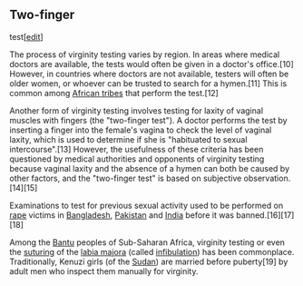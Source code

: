 ## Two-finger
test[[edit](/w/index.php?title=Virginity\_test&action=edit&section=2 "Edit
section: Two-finger test")]

The process of virginity testing varies by region. In areas where medical
doctors are available, the tests would often be given in a doctor's
office.[10] However, in countries where doctors are not available, testers
will often be older women, or whoever can be trusted to search for a
hymen.[11] This is common among [African tribes](/wiki/African\_tribes "African
tribes") that perform the test.[12]

Another form of virginity testing involves testing for laxity of vaginal
muscles with fingers (the "two-finger test"). A doctor performs the test by
inserting a finger into the female's vagina to check the level of vaginal
laxity, which is used to determine if she is "habituated to sexual
intercourse".[13] However, the usefulness of these criteria has been
questioned by medical authorities and opponents of virginity testing because
vaginal laxity and the absence of a hymen can both be caused by other factors,
and the "two-finger test" is based on subjective observation.[14][15]

Examinations to test for previous sexual activity used to be performed on
[rape](/wiki/Rape "Rape") victims in [Bangladesh](/wiki/Bangladesh
"Bangladesh"), [Pakistan](/wiki/Pakistan "Pakistan") and [India](/wiki/India
"India") before it was banned.[16][17][18]

Among the [Bantu](/wiki/Bantu\_peoples "Bantu peoples") peoples of Sub-Saharan
Africa, virginity testing or even the [suturing](/wiki/Surgical\_suture
"Surgical suture") of the [labia majora](/wiki/Labia\_majora "Labia majora")
(called [infibulation](/wiki/Infibulation "Infibulation")) has been
commonplace. Traditionally, Kenuzi girls (of the [Sudan](/wiki/Sudan "Sudan"))
are married before puberty[19] by adult men who inspect them manually for
virginity.
